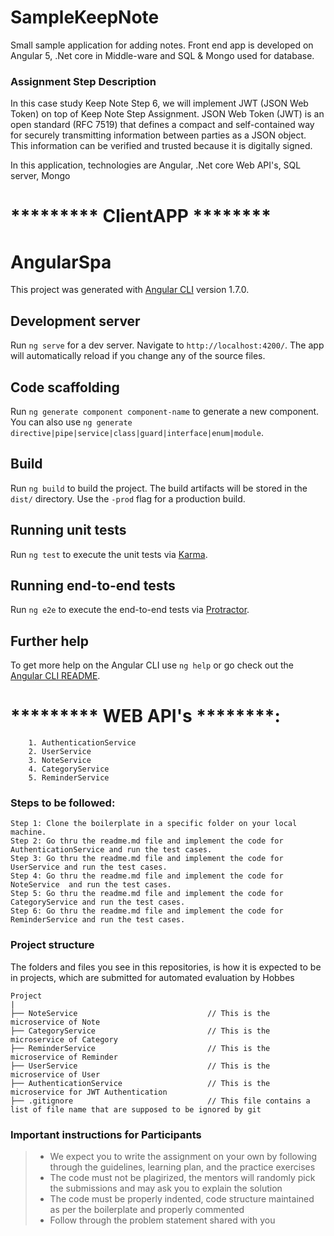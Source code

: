 # SampleKeepNote
Small sample application for adding notes. Front end app is developed on Angular 5, .Net core in Middle-ware and SQL &amp; Mongo used for database.


### Assignment Step Description

In this case study Keep Note Step 6, we will implement JWT (JSON Web Token) on top of Keep Note Step Assignment. JSON Web Token (JWT) is an open standard (RFC 7519) that defines a compact and self-contained way for securely transmitting information between parties as a JSON object. This information can be verified and trusted because it is
digitally signed.

In this application, technologies are Angular, .Net core Web API's, SQL server, Mongo 

# ********* ClientAPP ********

# AngularSpa

This project was generated with [Angular CLI](https://github.com/angular/angular-cli) version 1.7.0.

## Development server

Run `ng serve` for a dev server. Navigate to `http://localhost:4200/`. The app will automatically reload if you change any of the source files.

## Code scaffolding

Run `ng generate component component-name` to generate a new component. You can also use `ng generate directive|pipe|service|class|guard|interface|enum|module`.

## Build

Run `ng build` to build the project. The build artifacts will be stored in the `dist/` directory. Use the `-prod` flag for a production build.

## Running unit tests

Run `ng test` to execute the unit tests via [Karma](https://karma-runner.github.io).

## Running end-to-end tests

Run `ng e2e` to execute the end-to-end tests via [Protractor](http://www.protractortest.org/).

## Further help

To get more help on the Angular CLI use `ng help` or go check out the [Angular CLI README](https://github.com/angular/angular-cli/blob/master/README.md).

# ********* WEB API's ********:

        1. AuthenticationService
        2. UserService
        3. NoteService
        4. CategoryService
        5. ReminderService


### Steps to be followed:

    Step 1: Clone the boilerplate in a specific folder on your local machine.
    Step 2: Go thru the readme.md file and implement the code for AuthenticationService and run the test cases.
    Step 3: Go thru the readme.md file and implement the code for UserService and run the test cases.
    Step 4: Go thru the readme.md file and implement the code for NoteService  and run the test cases.
    Step 5: Go thru the readme.md file and implement the code for CategoryService and run the test cases.
    Step 6: Go thru the readme.md file and implement the code for ReminderService and run the test cases.

### Project structure

The folders and files you see in this repositories, is how it is expected to be in projects, which are submitted for automated evaluation by Hobbes

    Project
	|
	├── NoteService                             // This is the microservice of Note   
	├── CategoryService                         // This is the microservice of Category   
	├── ReminderService                         // This is the microservice of Reminder   
	├── UserService                             // This is the microservice of User   
    ├── AuthenticationService                   // This is the microservice for JWT Authentication
	├── .gitignore			                    // This file contains a list of file name that are supposed to be ignored by git 
	

### Important instructions for Participants
> - We expect you to write the assignment on your own by following through the guidelines, learning plan, and the practice exercises
> - The code must not be plagirized, the mentors will randomly pick the submissions and may ask you to explain the solution
> - The code must be properly indented, code structure maintained as per the boilerplate and properly commented
> - Follow through the problem statement shared with you
